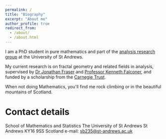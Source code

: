 ```yaml
---
permalink: /
title: "Biography"
excerpt: "About me"
author_profile: true
redirect_from:
  - /about/
  - /about.html
---
```



I am a PhD student in pure mathematics and part of the [analysis research group](http://www.mcs.st-andrews.ac.uk/pg/pure/Analysis/) at the University of St Andrews.

My current research is on fractal geometry and related fields in analysis, supervised by [Dr Jonathan Fraser](http://www.mcs.st-andrews.ac.uk/~jmf32/) and
[Professor Kenneth Falconer](http://www.mcs.st-and.ac.uk/~kenneth/), and funded by a scholarship from the [Carnegie Trust](https://www.carnegie-trust.org/).

When not doing Mathematics, you'll find me rock climbing or in the beautiful mountains of Scotland.

# Contact details

School of Mathematics and Statistics
The University of St Andrews
St Andrews
KY16 9SS
Scotland
e-mail: sb235@st-andrews.ac.uk
